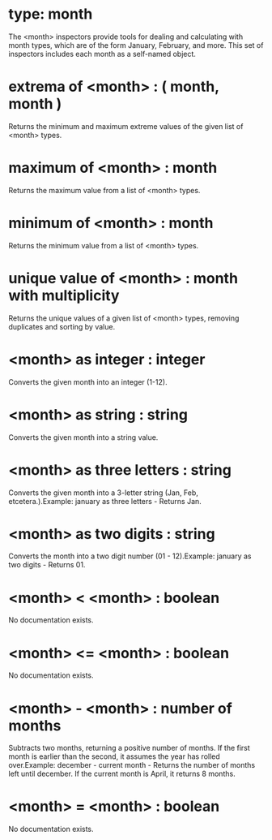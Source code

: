 # type: month

The &lt;month&gt; inspectors provide tools for dealing and calculating with month types, which are of the form January, February, and more. This set of inspectors includes each month as a self-named object.

# extrema of &lt;month&gt; : ( month, month )

Returns the minimum and maximum extreme values of the given list of &lt;month&gt; types.

# maximum of &lt;month&gt; : month

Returns the maximum value from a list of &lt;month&gt; types.

# minimum of &lt;month&gt; : month

Returns the minimum value from a list of &lt;month&gt; types.

# unique value of &lt;month&gt; : month with multiplicity

Returns the unique values of a given list of &lt;month&gt; types, removing duplicates and sorting by value.

# &lt;month&gt; as integer : integer

Converts the given month into an integer (1-12).

# &lt;month&gt; as string : string

Converts the given month into a string value.

# &lt;month&gt; as three letters : string

Converts the given month into a 3-letter string (Jan, Feb, etcetera.).Example: january as three letters - Returns Jan.

# &lt;month&gt; as two digits : string

Converts the month into a two digit number (01 - 12).Example: january as two digits - Returns 01.

# &lt;month&gt; &lt; &lt;month&gt; : boolean

No documentation exists.

# &lt;month&gt; &lt;= &lt;month&gt; : boolean

No documentation exists.

# &lt;month&gt; - &lt;month&gt; : number of months

Subtracts two months, returning a positive number of months. If the first month is earlier than the second, it assumes the year has rolled over.Example: december - current month - Returns the number of months left until december. If the current month is April, it returns 8 months.

# &lt;month&gt; = &lt;month&gt; : boolean

No documentation exists.
